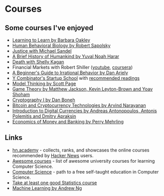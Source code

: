 # Courses

## Some courses I've enjoyed

* [Learning to Learn by Barbara Oakley](https://www.coursera.org/learn/learning-how-to-learn)
* [Human Behavioral Biology by Robert Sapolsky](https://www.youtube.com/playlist?list=PL848F2368C90DDC3D)
* [Justice with Michael Sandel](https://www.youtube.com/playlist?list=PL30C13C91CFFEFEA6)
* [A Brief History of Humankind by Yuval Noah Harar](https://www.youtube.com/playlist?list=PLfc2WtGuVPdmhYaQjd449k-YeY71fiaFp)
* [Death with Shelly Kagan](https://www.youtube.com/playlist?list=PLEA18FAF1AD9047B0)
* Financial Markets with Robert Shiller \([youtube](https://www.youtube.com/playlist?list=PL8FB14A2200B87185), [coursera](https://www.coursera.org/learn/financial-markets-global)\)
* [A Beginner's Guide to Irrational Behavior by Dan Ariely](https://www.youtube.com/playlist?list=PLUc5eJ1g5zWxz3lTpJy5Jtc5BJVJdk1NQ)
* [Y Combinator's Startup School](https://www.startupschool.org/latest) with [recommended readings](http://startupclass.samaltman.com/lists/readings/)
* [Model Thinking by Scott Page](https://www.coursera.org/learn/model-thinking)
* [Game Theory by Matthew Jackson, Kevin Leyton-Brown and Yoav Shoham](https://www.coursera.org/learn/game-theory-1)
* [Cryptography I by Dan Boneh](https://www.coursera.org/learn/crypto)
* [Bitcoin and Cryptocurrency Technologies by Arvind Narayanan](https://www.coursera.org/learn/cryptocurrency/)
* [Introduction to Digital Currencies by Andreas Antonopoulos, Antonis Polemitis and Dmitry Apraksin](https://digitalcurrency.unic.ac.cy/free-introductory-mooc/)
* [Economics of Money and Banking by Perry Mehrling](https://www.coursera.org/learn/money-banking)

## Links

* [hn.academy](https://hn.academy/) - collects, ranks, and showcases the online courses recommended by [Hacker News](https://news.ycombinator.com/) users.
* [Awesome courses](https://github.com/prakhar1989/awesome-courses) - list of awesome university courses for learning Computer Science.
* [Computer Science](https://github.com/ossu/computer-science) - path to a free self-taught education in Computer Science.
* [Take at least one good Statistics course](https://www.reddit.com/r/LifeProTips/comments/4lshg6/lpt_take_at_least_one_good_statistics_course/d3q4l74/)
* [Machine Learning by Andrew Ng](https://www.coursera.org/learn/machine-learning)